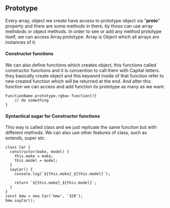 ## Prototype

Every array, object we create have access to prototype object via "**proto**" property and there are some methods in there, by thoso can use array methdods or object methods. In order to see or add any method prototype itself, we can access Array.prototype. Array is Object which all arrays are instances of it.

#### Constructor functions

We can also define functions which creates object, this functions called constructor functions and it is convention to call them with Capital letters. they basically create object and this keyword inside of that function refer to new created function which will be returned at the end. And after this function we can access and add function its prototype as many as we want.

```
FunctionName.prototype.rgba= function(){
    // do somwthing
}
```

#### Syntactical sugar for Constructor functions

This way is called class and we just replicate the same function but with different methods.
We can also use other features of class, such as extends, super etc. 

```
class Car {
  constructor(make, model) {
    this.make = make;
    this.model = model;
  }
  sayCar() {
    console.log(`${this.make}_${this.model}`);

    return `${this.make}_${this.model}`;
  }
}
const bmw = new Car('bmw', '320');
bmw.sayCar();
```
